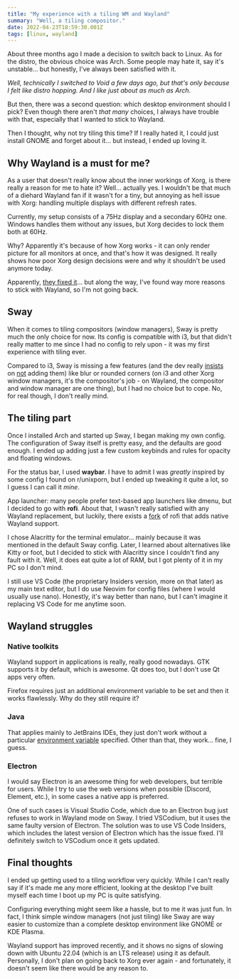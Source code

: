 ```yaml
---
title: "My experience with a tiling WM and Wayland"
summary: "Well, a tiling compositor."
date: 2022-04-23T18:59:30.001Z
tags: [linux, wayland]
---
```


About three months ago I made a decision to switch back to Linux. As for the distro, the obvious choice was Arch. Some people may hate it, say it's unstable... but honestly, I've always been satisfied with it.

_Well, technically I switched to Void a few days ago, but that's only because I felt like distro hopping. And I like just about as much as Arch._

But then, there was a second question: which desktop environment should I pick? Even though there aren't _that many_ choices, I always have trouble with that, especially that I wanted to stick to Wayland.

Then I thought, why not try tiling this time? If I really hated it, I could just install GNOME and forget about it... but instead, I ended up loving it.

## Why Wayland is a must for me?

As a user that doesn't really know about the inner workings of Xorg, is there really a reason for me to hate it? Well... actually yes. I wouldn't be that much of a diehard Wayland fan if it wasn't for a tiny, but annoying as hell issue with Xorg: handling multiple displays with different refresh rates.

Currently, my setup consists of a 75Hz display and a secondary 60Hz one. Windows handles them without any issues, but Xorg decides to lock them both at 60Hz.

Why? Apparently it's because of how Xorg works - it can only render picture for all monitors at once, and that's how it was designed. It really shows how poor Xorg design decisions were and why it shouldn't be used anymore today.

Apparently, [they fixed it](https://www.phoronix.com/scan.php?page=news_item&px=X.Org-AsyncFlipSecondaries)... but along the way, I've found way more reasons to stick with Wayland, so I'm not going back.

## Sway

When it comes to tiling compositors (window managers), Sway is pretty much the only choice for now. Its config is compatible with i3, but that didn't really matter to me since I had no config to rely upon - it was my first experience with tiling ever.

Compared to i3, Sway is missing a few features (and the dev really [insists](https://github.com/swaywm/sway/issues/4356) on [not](https://github.com/swaywm/sway/issues/3583) adding them) like blur or rounded corners (on i3 and other Xorg window managers, it's the compositor's job - on Wayland, the compositor and window manager are one thing), but I had no choice but to cope. No, for real though, I don't really mind.

## The tiling part

Once I installed Arch and started up Sway, I began making my own config. The configuration of Sway itself is pretty easy, and the defaults are good enough. I ended up adding just a few custom keybinds and rules for opacity and floating windows.

For the status bar, I used **waybar**. I have to admit I was _greatly_ inspired by some config I found on r/unixporn, but I ended up tweaking it quite a lot, so I guess I can call it _mine_.

App launcher: many people prefer text-based app launchers like dmenu, but I decided to go with **rofi**. About that, I wasn't really satisfied with any Wayland replacement, but luckily, there exists a [fork](https://github.com/lbonn/rofi) of rofi that adds native Wayland support.

I chose Alacritty for the terminal emulator... mainly because it was mentioned in the default Sway config. Later, I learned about alternatives like Kitty or foot, but I decided to stick with Alacritty since I couldn't find any fault with it. Well, it does eat quite a lot of RAM, but I got plenty of it in my PC so I don't mind.

I still use VS Code (the proprietary Insiders version, more on that later) as my main text editor, but I do use Neovim for config files (where I would usually use nano). Honestly, it's way better than nano, but I can't imagine it replacing VS Code for me anytime soon.

## Wayland struggles

### Native toolkits

Wayland support in applications is really, really good nowadays. GTK supports it by default, which is awesome. Qt does too, but I don't use Qt apps very often.

Firefox requires just an additional environment variable to be set and then it works flawlessly. Why do they still require it?

### Java

That applies mainly to JetBrains IDEs, they just don't work without a particular [environment variable](https://github.com/swaywm/sway/wiki/Running-programs-natively-under-wayland#java-under-xwayland) specified. Other than that, they work... fine, I guess.

### Electron

I would say Electron is an awesome thing for web developers, but terrible for users. While I try to use the web versions when possible (Discord, Element, etc.), in some cases a native app is preferred.

One of such cases is Visual Studio Code, which due to an Electron bug just refuses to work in Wayland mode on Sway. I tried VSCodium, but it uses the same faulty version of Electron. The solution was to use VS Code Insiders, which includes the latest version of Electron which has the issue fixed. I'll definitely switch to VSCodium once it gets updated.

## Final thoughts

I ended up getting used to a tiling workflow very quickly. While I can't really say if it's made me any more efficient, looking at the desktop I've built myself each time I boot up my PC is quite satisfying.

Configuring everything might seem like a hassle, but to me it was just fun. In fact, I think simple window managers (not just tiling) like Sway are way easier to customize than a complete desktop environment like GNOME or KDE Plasma.

Wayland support has improved recently, and it shows no signs of slowing down with Ubuntu 22.04 (which is an LTS release) using it as default. Personally, I don't plan on going back to Xorg ever again - and fortunately, it doesn't seem like there would be any reason to.